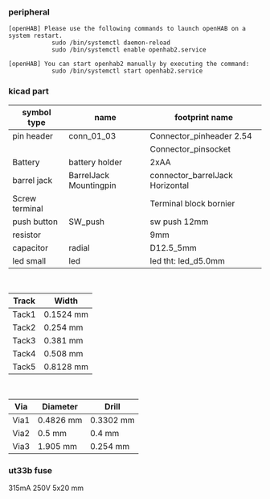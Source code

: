 ### peripheral
    [openHAB] Please use the following commands to launch openHAB on a system restart.
                sudo /bin/systemctl daemon-reload
                sudo /bin/systemctl enable openhab2.service

    [openHAB] You can start openhab2 manually by executing the command:
                sudo /bin/systemctl start openhab2.service


### kicad part


| symbol type | name              | footprint name           |
|------------ |------------------ |------------------------- |
| pin header  |  conn_01_03       | Connector_pinheader 2.54 |
|             |                   |  Connector_pinsocket|
| Battery     | battery holder    | 2xAA              |
| barrel jack | BarrelJack Mountingpin | connector_barrelJack Horizontal | 
| Screw terminal | | Terminal block bornier | 
| push button | SW_push           | sw push 12mm        |
| resistor    |                   | 9mm             |
| capacitor  |     radial         | D12.5_5mm    |
|led small   |  led               | led tht: led_d5.0mm |
<br>
 
 Track | Width 
 -------|------
 Tack1  | 0.1524 mm
 Tack2  | 0.254 mm
 Tack3  | 0.381 mm
 Tack4  | 0.508 mm
 Tack5  | 0.8128 mm 
<br>

Via     |  Diameter  |  Drill
--------|------------|-----------
Via1    | 0.4826 mm  | 0.3302 mm
Via2    | 0.5 mm     | 0.4 mm
Via3    | 1.905 mm   | 0.254 mm



### ut33b fuse
315mA 250V  5x20 mm<br>

 
